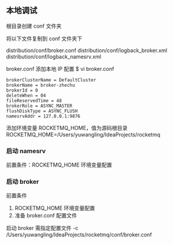 

## 本地调试

根目录创建 conf 文件夹

将以下文件复制到 conf 文件夹下

distribution/conf/broker.conf
distribution/conf/logback_broker.xml
distribution/conf/logback_namesrv.xml

broker.conf 添加本地 IP 配置
$ vi broker.conf
```shell script
brokerClusterName = DefaultCluster
brokerName = broker-zhechu
brokerId = 0
deleteWhen = 04
fileReservedTime = 48
brokerRole = ASYNC_MASTER
flushDiskType = ASYNC_FLUSH
namesrvAddr = 127.0.0.1:9876
```

添加环境变量 ROCKETMQ_HOME，值为源码根目录
ROCKETMQ_HOME=/Users/yuwangling/IdeaProjects/rocketmq

### 启动 namesrv

前置条件：ROCKETMQ_HOME 环境变量配置

### 启动 broker

前置条件
1. ROCKETMQ_HOME 环境变量配置
2. 准备 broker.conf 配置文件

启动 broker 需指定配置文件
-c /Users/yuwangling/IdeaProjects/rocketmq/conf/broker.conf

